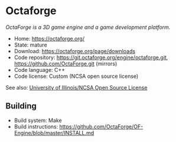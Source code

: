 # Octaforge

_OctaForge is a 3D game engine and a game development platform._

- Home: https://octaforge.org/
- State: mature
- Download: https://octaforge.org/page/downloads
- Code repository: https://git.octaforge.org/engine/octaforge.git, https://github.com/OctaForge.git (mirrors) 
- Code language: C++
- Code license: Custom (NCSA open source license)

See also:
[University of Illinois/NCSA Open Source License](https://github.com/OctaForge/OF-Engine/blob/master/COPYING.md)

## Building

- Build system: Make
- Build instructions: https://github.com/OctaForge/OF-Engine/blob/master/INSTALL.md

